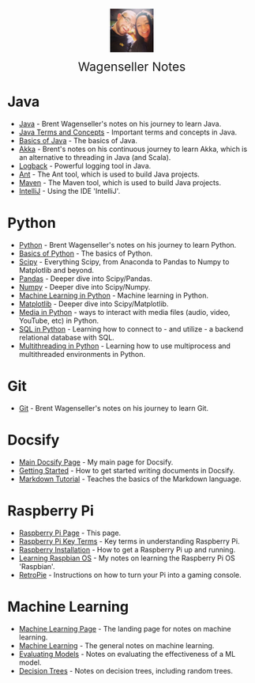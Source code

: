 <img
    src="./images/BrentAndMandi.jpg"
    width="88"
    style="display: block; width: 88px; margin: auto; margin-bottom: 1em"
/><span style="display: block; text-align: center; font-size: 1.75em;"> Wagenseller Notes </span>

# Java
- [Java](/learn_to_code/java/) - Brent Wagenseller's notes on his journey to learn Java.
- [Java Terms and Concepts](/learn_to_code/java/java_terms_and_concepts) - Important terms and concepts in Java.
- [Basics of Java](/learn_to_code/java/java_basics) - The basics of Java.
- [Akka](/learn_to_code/java/akka/) - Brent's notes on his continuous journey to learn Akka, which is an alternative to threading in Java (and Scala).
- [Logback](/learn_to_code/java/logback) - Powerful logging tool in Java.
- [Ant](/learn_to_code/java/ant) - The Ant tool, which is used to build Java projects.
- [Maven](/learn_to_code/java/maven) - The Maven tool, which is used to build Java projects.
- [IntelliJ](/learn_to_code/java/intellij) - Using the IDE 'IntelliJ'.


# Python
- [Python](/learn_to_code/python/) - Brent Wagenseller's notes on his journey to learn Python.
- [Basics of Python](/learn_to_code/python/python_basic) - The basics of Python.
- [Scipy](/learn_to_code/python/scipy/) - Everything Scipy, from Anaconda to Pandas to Numpy to Matplotlib and beyond.
- [Pandas](/learn_to_code/python/scipy/pandas) - Deeper dive into Scipy/Pandas.
- [Numpy](/learn_to_code/python/scipy/numpy) - Deeper dive into Scipy/Numpy.
- [Machine Learning in Python](/learn_to_code/python/scipy/machine_learning_in_python) - Machine learning in Python.
- [Matplotlib](/learn_to_code/python/scipy/matplotlib) - Deeper dive into Scipy/Matplotlib.
- [Media in Python](/learn_to_code/python/python_media) - ways to interact with media files (audio, video, YouTube, etc) in Python.
- [SQL in Python](/learn_to_code/python/python_sql) - Learning how to connect to - and utilize - a backend relational database with SQL.
- [Multithreading in Python](/learn_to_code/python/python_multithreading) - Learning how to use multiprocess and multithreaded environments in Python.

# Git
- [Git](/learn_to_code/git/) - Brent Wagenseller's notes on his journey to learn Git.

# Docsify
- [Main Docsify Page](/learn_to_code/docsify/) - My main page for Docsify.
- [Getting Started](/learn_to_code/docsify/gettingstarted) - How to get started writing documents in Docsify.
- [Markdown Tutorial](/learn_to_code/docsify/markdowntutorial) - Teaches the basics of the Markdown language.

# Raspberry Pi
- [Raspberry Pi Page](/learn_to_code/raspberry_pi/) - This page.
- [Raspberry Pi Key Terms](/learn_to_code/raspberry_pi/raspberry_pi_key_terms) - Key terms in understanding Raspberry Pi.
- [Raspberry Installation](/learn_to_code/raspberry_pi/raspberry_pi_install) - How to get a Raspberry Pi up and running. 
- [Learning Raspbian OS](/learn_to_code/raspberry_pi/raspbian) - My notes on learning the Raspberry Pi OS 'Raspbian'. 
- [RetroPie](/learn_to_code/raspberry_pi/retropie) - Instructions on how to turn your Pi into a gaming console.

# Machine Learning
- [Machine Learning Page](/learn_to_code/machine_learning/) - The landing page for notes on machine learning.
- [Machine Learning](/learn_to_code/machine_learning/machine_learning) - The general notes on machine learning.
- [Evaluating Models](/learn_to_code/machine_learning/evaluating_models) - Notes on evaluating the effectiveness of a ML model.
- [Decision Trees](/learn_to_code/machine_learning/decision_trees) - Notes on decision trees, including random trees.